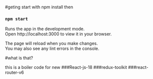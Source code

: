 #geting start with npm install
then
### `npm start`

Runs the app in the development mode.\
Open http://localhost:3000 to view it in your browser.

The page will reload when you make changes.\
You may also see any lint errors in the console.

#what is that?

this is a boiler code for new 
###React-js-18 
###redux-toolkit
###react-router-v6
